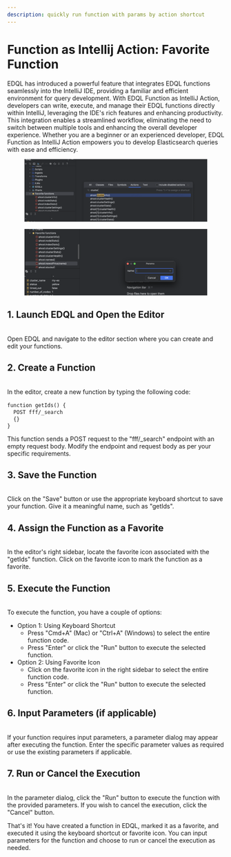 ```yaml
---
description: quickly run function with params by action shortcut
---
```


# Function as Intellij Action: Favorite Function

EDQL has introduced a powerful feature that integrates EDQL functions seamlessly into the IntelliJ IDE, providing a familiar and efficient environment for query development. With EDQL Function as IntelliJ Action, developers can write, execute, and manage their EDQL functions directly within IntelliJ, leveraging the IDE's rich features and enhancing productivity. This integration enables a streamlined workflow, eliminating the need to switch between multiple tools and enhancing the overall developer experience. Whether you are a beginner or an experienced developer, EDQL Function as IntelliJ Action empowers you to develop Elasticsearch queries with ease and efficiency.

<figure><img src="../.gitbook/assets/image.png" alt=""><figcaption></figcaption></figure>

<figure><img src="../.gitbook/assets/image (2).png" alt=""><figcaption></figcaption></figure>

## 1. Launch EDQL and Open the Editor

\
Open EDQL and navigate to the editor section where you can create and edit your functions.

## 2. Create a Function

\
In the editor, create a new function by typing the following code:

```
function getIds() {
  POST fff/_search
  {}
}
```

This function sends a POST request to the "fff/\_search" endpoint with an empty request body. Modify the endpoint and request body as per your specific requirements.

## 3. Save the Function

\
Click on the "Save" button or use the appropriate keyboard shortcut to save your function. Give it a meaningful name, such as "getIds".

## 4. Assign the Function as a Favorite

\
In the editor's right sidebar, locate the favorite icon associated with the "getIds" function. Click on the favorite icon to mark the function as a favorite.

## 5. Execute the Function

\
To execute the function, you have a couple of options:

* Option 1: Using Keyboard Shortcut
  * Press "Cmd+A" (Mac) or "Ctrl+A" (Windows) to select the entire function code.
  * Press "Enter" or click the "Run" button to execute the selected function.
* Option 2: Using Favorite Icon
  * Click on the favorite icon in the right sidebar to select the entire function code.
  * Press "Enter" or click the "Run" button to execute the selected function.

## 6. Input Parameters (if applicable)

\
If your function requires input parameters, a parameter dialog may appear after executing the function. Enter the specific parameter values as required or use the existing parameters if applicable.

## 7. Run or Cancel the Execution

\
In the parameter dialog, click the "Run" button to execute the function with the provided parameters. If you wish to cancel the execution, click the "Cancel" button.

That's it! You have created a function in EDQL, marked it as a favorite, and executed it using the keyboard shortcut or favorite icon. You can input parameters for the function and choose to run or cancel the execution as needed.
